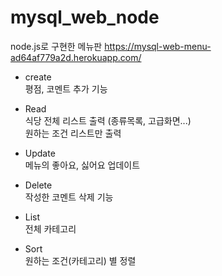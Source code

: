 # mysql_web_node
node.js로  구현한 메뉴판
https://mysql-web-menu-ad64af779a2d.herokuapp.com/

- create<br/>
평점, 코멘트 추가 기능

- Read<br/>
식당 전체 리스트 출력 (종류목록, 고급화면...)<br/>
원하는 조건 리스트만 출력

- Update<br/>
메뉴의 좋아요, 싫어요 업데이트

- Delete<br/>
작성한 코멘트 삭제 기능

- List<br/>
전체 카테고리

- Sort<br/>
원하는 조건(카테고리) 별 정렬
